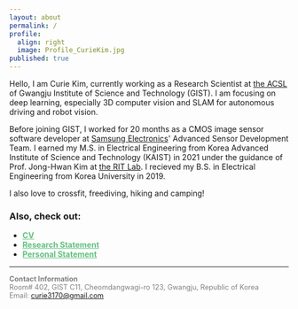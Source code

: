 ```yaml
---
layout: about
permalink: /
profile:
  align: right
  image: Profile_CurieKim.jpg
published: true
---
```

Hello, I am Curie Kim, currently working as a Research Scientist at [the ACSL](https://uehwan.github.io/) of Gwangju Institute of Science and Technology (GIST).
I am focusing on deep learning, especially 3D computer vision and SLAM for autonomous driving and robot vision. 

Before joining GIST, I worked for 20 months as a CMOS image sensor software developer at [Samsung Electronics](https://semiconductor.samsung.com/us/image-sensor/)' Advanced Sensor Development Team.
I earned my M.S. in Electrical Engineering from Korea Advanced Institute of Science and Technology (KAIST) in 2021 under the guidance of Prof. Jong-Hwan Kim at [the RIT Lab](https://rit.kaist.ac.kr/).
I recieved my B.S. in Electrical Engineering from Korea University in 2019. 

I also love to crossfit, freediving, hiking and camping!

### Also, check out:
- <a style="color: #60c17d;" href="https://drive.google.com/file/d/1RmAnsYtWYOeLATGOfxzdsjN2zDToIiHG/view?usp=sharing"><b>CV</b></a>
- <a style="color: #60c17d;" href="https://drive.google.com/file/d/14BaMhvdqQ0m2UlOLqNxphoMbb_JV1GI_/view?usp=sharing"><b>Research Statement</b></a>
- <a style="color: #60c17d;" href="https://drive.google.com/file/d/14Q4GfJ-fNzEV8DzS7Qi5m5OPCQLrzjp1/view?usp=sharing"><b>Personal Statement</b></a>

---
<span style="font-size:90%;  color:grey">**Contact Information**<br>
Room# 402, GIST C11, Cheomdangwagi-ro 123, Gwangju, Republic of Korea<br>
Email: curie3170@gmail.com</span>  



<!-- [Gradfolio](https://github.com/jitinnair1/gradfolio){:target="_blank"} is a responsive, dark-mode ready Jekyll theme designed keeping academia in mind. The easiest way to install the theme is to fork it using GitHub. Check the README file for [instructions](https://github.com/jitinnair1/gradfolio#installation){:target="_blank"}.

If you want to use this space to write your biography here, edit the `index.md` file. You can put a picture in, too. Rename your picture to `profile.png` and put it in the `assets/images/` folder.

The social-icons footer can be used to link profiles from GitHub, OrcID and ReasearchGate aprart form the usual Twitter, LinkedIn and Facebook. You can add your user ID in the `_config.yml` file to link your accounts. -->


<!-- -->